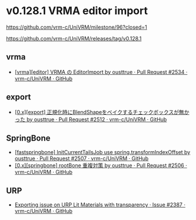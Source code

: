 # v0.128.1 VRMA editor import

https://github.com/vrm-c/UniVRM/milestone/96?closed=1

https://github.com/vrm-c/UniVRM/releases/tag/v0.128.1

## vrma

- [\[vrma\]\[editor\] VRMA の EditorImport by ousttrue · Pull Request #2534 · vrm-c/UniVRM · GitHub](https://github.com/vrm-c/UniVRM/pull/2534)

## export

- [\[0.x\]\[export\] 正規化時にBlendShapeをベイクするチェックボックスが無かった by ousttrue · Pull Request #2512 · vrm-c/UniVRM · GitHub](https://github.com/vrm-c/UniVRM/pull/2512)

## SpringBone

- [\[fastspringbone\] InitCurrentTailsJob use spring.transformIndexOffset by ousttrue · Pull Request #2507 · vrm-c/UniVRM · GitHub](https://github.com/vrm-c/UniVRM/pull/2507)
- [\[0.x\]\[springbone\] rootBone 重複対策 by ousttrue · Pull Request #2506 · vrm-c/UniVRM · GitHub](https://github.com/vrm-c/UniVRM/pull/2506)

## URP

- [Exporting issue on URP Lit Materials with transparency · Issue #2387 · vrm-c/UniVRM · GitHub](https://github.com/vrm-c/UniVRM/issues/2387)
